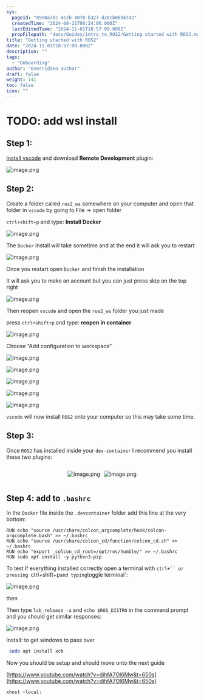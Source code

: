 ```yaml
---
sys:
  pageId: "89e0a78c-4e2b-4070-b327-d28cb0694742"
  createdTime: "2024-08-21T00:24:00.000Z"
  lastEditedTime: "2024-11-01T18:57:00.000Z"
  propFilepath: "docs/Guides/intro_to_ROS2/Getting started with ROS2.md"
title: "Getting started with ROS2"
date: "2024-11-01T18:57:00.000Z"
description: ""
tags:
  - "Onboarding"
author: "Overridden author"
draft: false
weight: 141
toc: false
icon: ""
---
```


# TODO: add wsl install

## Step 1:

[Install vscode](https://code.visualstudio.com/download) and download **Remote Development** plugin:

![image.png](https://prod-files-secure.s3.us-west-2.amazonaws.com/d518164a-d88e-44d1-a4ee-3adb3bd8bce0/efb52993-1881-4a40-b95e-6f020334f022/image.png?X-Amz-Algorithm=AWS4-HMAC-SHA256&X-Amz-Content-Sha256=UNSIGNED-PAYLOAD&X-Amz-Credential=ASIAZI2LB466ZDP7GQX5%2F20250404%2Fus-west-2%2Fs3%2Faws4_request&X-Amz-Date=20250404T181105Z&X-Amz-Expires=3600&X-Amz-Security-Token=IQoJb3JpZ2luX2VjEKL%2F%2F%2F%2F%2F%2F%2F%2F%2F%2FwEaCXVzLXdlc3QtMiJIMEYCIQCmqYiatWEr%2BwBQ1qPUVZnwAuTWFsSQ71rw8OMpYIJVbQIhALKJ%2FdTJ8fBAiRzjd5W6dnJU1F7ZbeZ8xHmNJD5D6UKHKv8DCBsQABoMNjM3NDIzMTgzODA1IgxP1BNobnWDEiVso7Uq3APmpVBKQJLrkFyCV65P%2FmVwNVj7uCkJQLFjUkYd%2B7CiFRej%2ByM2aLc45pfHTiNMe%2F8wwrU6%2BztAFWAl9VXhafD4OfnmmO95lTxTilDf5NvyHJErNNMZH0fShWh3OBpNCABPs%2B96Jx2P6n92iOJZUqErFmrUGwoVN%2BO%2F%2FwieDBI9oK3fBNU9CbbQiHvLdC70cEuQvKE2Eb7PEPfm06bAfeLKcD1I%2ByXINBxhUWtyGRV81bqprdhjharVAila3jcGpUqL3YXBZuK%2F01Xf2J59rFLBjOzeAMec8MHXFWOybVJGxbbfNh8%2BqjYfoZgpYTqxMGBBDwAaSMcWbRF2yn7YRdndlHvMvQ7awX1iVBNAi5D%2FsOX%2BGxYi%2FwBfK7ZxauDmgJ6CsvasfaJ4joUMEtUvYji8VTF9Kg80vD14Q1fP1M73Bl0xVElauz6UraE2%2F3CEay4XPkWEYbv2rwfovxtANUC9HsBMYg3J58sDpEmEpDBIkAAYxoOsY55eCujXphd96uMJ9ZVs5YHuzOd4QaugEkuk8nQq8UYYLTFOMxQSTuGfIMmzeKPObIWPd%2FFcxSohfzoybfFUhwi8Lr3gHKADVnV6PbqzeOpvox0qHl4IiAQwqv1Utt8FaD01z28TmjC7uMC%2FBjqkATq08w5MVrZtvD6Yjy4aY38vYa5%2F0gDNAqslTYg3NIC71n7A%2Bf1iaVDdy9l%2Fb8cK3PZUpZMcayBS1o6GsNUzzNuSe2fb70nDcTHrFi%2FJikvQYRNkbPmhm5CPgmU7igUMC1yegMWYfSzio31eHNy3RhgdMoofXG1G1FfAHz6bIDPjBGgJbsCLdFSvUC5KMUukJAagb9TDv%2F2XoqDs%2F7IvxVBYgmgQ&X-Amz-Signature=0756f19ecebe40942f70fa6dc399292288bbae387e4fdaf896ad0b5a87953819&X-Amz-SignedHeaders=host&x-id=GetObject)

## Step 2:

Create a folder called `ros2_ws` somewhere on your computer and open that folder in `vscode` by going to File → open folder 

`ctrl+shift+p` and type: **Install Docker**

![image.png](https://prod-files-secure.s3.us-west-2.amazonaws.com/d518164a-d88e-44d1-a4ee-3adb3bd8bce0/2269dc0e-1cd5-47ff-bceb-c04ad9b2eab0/image.png?X-Amz-Algorithm=AWS4-HMAC-SHA256&X-Amz-Content-Sha256=UNSIGNED-PAYLOAD&X-Amz-Credential=ASIAZI2LB466ZDP7GQX5%2F20250404%2Fus-west-2%2Fs3%2Faws4_request&X-Amz-Date=20250404T181105Z&X-Amz-Expires=3600&X-Amz-Security-Token=IQoJb3JpZ2luX2VjEKL%2F%2F%2F%2F%2F%2F%2F%2F%2F%2FwEaCXVzLXdlc3QtMiJIMEYCIQCmqYiatWEr%2BwBQ1qPUVZnwAuTWFsSQ71rw8OMpYIJVbQIhALKJ%2FdTJ8fBAiRzjd5W6dnJU1F7ZbeZ8xHmNJD5D6UKHKv8DCBsQABoMNjM3NDIzMTgzODA1IgxP1BNobnWDEiVso7Uq3APmpVBKQJLrkFyCV65P%2FmVwNVj7uCkJQLFjUkYd%2B7CiFRej%2ByM2aLc45pfHTiNMe%2F8wwrU6%2BztAFWAl9VXhafD4OfnmmO95lTxTilDf5NvyHJErNNMZH0fShWh3OBpNCABPs%2B96Jx2P6n92iOJZUqErFmrUGwoVN%2BO%2F%2FwieDBI9oK3fBNU9CbbQiHvLdC70cEuQvKE2Eb7PEPfm06bAfeLKcD1I%2ByXINBxhUWtyGRV81bqprdhjharVAila3jcGpUqL3YXBZuK%2F01Xf2J59rFLBjOzeAMec8MHXFWOybVJGxbbfNh8%2BqjYfoZgpYTqxMGBBDwAaSMcWbRF2yn7YRdndlHvMvQ7awX1iVBNAi5D%2FsOX%2BGxYi%2FwBfK7ZxauDmgJ6CsvasfaJ4joUMEtUvYji8VTF9Kg80vD14Q1fP1M73Bl0xVElauz6UraE2%2F3CEay4XPkWEYbv2rwfovxtANUC9HsBMYg3J58sDpEmEpDBIkAAYxoOsY55eCujXphd96uMJ9ZVs5YHuzOd4QaugEkuk8nQq8UYYLTFOMxQSTuGfIMmzeKPObIWPd%2FFcxSohfzoybfFUhwi8Lr3gHKADVnV6PbqzeOpvox0qHl4IiAQwqv1Utt8FaD01z28TmjC7uMC%2FBjqkATq08w5MVrZtvD6Yjy4aY38vYa5%2F0gDNAqslTYg3NIC71n7A%2Bf1iaVDdy9l%2Fb8cK3PZUpZMcayBS1o6GsNUzzNuSe2fb70nDcTHrFi%2FJikvQYRNkbPmhm5CPgmU7igUMC1yegMWYfSzio31eHNy3RhgdMoofXG1G1FfAHz6bIDPjBGgJbsCLdFSvUC5KMUukJAagb9TDv%2F2XoqDs%2F7IvxVBYgmgQ&X-Amz-Signature=049494c506689841362c9082ff36db84da99a533149ca224c0dba025d90dc39e&X-Amz-SignedHeaders=host&x-id=GetObject)

The `Docker` install will take sometime and at the end it will ask you to restart

![image.png](https://prod-files-secure.s3.us-west-2.amazonaws.com/d518164a-d88e-44d1-a4ee-3adb3bd8bce0/ed233f78-be33-4b1f-b89c-9c346c0e961e/image.png?X-Amz-Algorithm=AWS4-HMAC-SHA256&X-Amz-Content-Sha256=UNSIGNED-PAYLOAD&X-Amz-Credential=ASIAZI2LB466ZDP7GQX5%2F20250404%2Fus-west-2%2Fs3%2Faws4_request&X-Amz-Date=20250404T181105Z&X-Amz-Expires=3600&X-Amz-Security-Token=IQoJb3JpZ2luX2VjEKL%2F%2F%2F%2F%2F%2F%2F%2F%2F%2FwEaCXVzLXdlc3QtMiJIMEYCIQCmqYiatWEr%2BwBQ1qPUVZnwAuTWFsSQ71rw8OMpYIJVbQIhALKJ%2FdTJ8fBAiRzjd5W6dnJU1F7ZbeZ8xHmNJD5D6UKHKv8DCBsQABoMNjM3NDIzMTgzODA1IgxP1BNobnWDEiVso7Uq3APmpVBKQJLrkFyCV65P%2FmVwNVj7uCkJQLFjUkYd%2B7CiFRej%2ByM2aLc45pfHTiNMe%2F8wwrU6%2BztAFWAl9VXhafD4OfnmmO95lTxTilDf5NvyHJErNNMZH0fShWh3OBpNCABPs%2B96Jx2P6n92iOJZUqErFmrUGwoVN%2BO%2F%2FwieDBI9oK3fBNU9CbbQiHvLdC70cEuQvKE2Eb7PEPfm06bAfeLKcD1I%2ByXINBxhUWtyGRV81bqprdhjharVAila3jcGpUqL3YXBZuK%2F01Xf2J59rFLBjOzeAMec8MHXFWOybVJGxbbfNh8%2BqjYfoZgpYTqxMGBBDwAaSMcWbRF2yn7YRdndlHvMvQ7awX1iVBNAi5D%2FsOX%2BGxYi%2FwBfK7ZxauDmgJ6CsvasfaJ4joUMEtUvYji8VTF9Kg80vD14Q1fP1M73Bl0xVElauz6UraE2%2F3CEay4XPkWEYbv2rwfovxtANUC9HsBMYg3J58sDpEmEpDBIkAAYxoOsY55eCujXphd96uMJ9ZVs5YHuzOd4QaugEkuk8nQq8UYYLTFOMxQSTuGfIMmzeKPObIWPd%2FFcxSohfzoybfFUhwi8Lr3gHKADVnV6PbqzeOpvox0qHl4IiAQwqv1Utt8FaD01z28TmjC7uMC%2FBjqkATq08w5MVrZtvD6Yjy4aY38vYa5%2F0gDNAqslTYg3NIC71n7A%2Bf1iaVDdy9l%2Fb8cK3PZUpZMcayBS1o6GsNUzzNuSe2fb70nDcTHrFi%2FJikvQYRNkbPmhm5CPgmU7igUMC1yegMWYfSzio31eHNy3RhgdMoofXG1G1FfAHz6bIDPjBGgJbsCLdFSvUC5KMUukJAagb9TDv%2F2XoqDs%2F7IvxVBYgmgQ&X-Amz-Signature=d1b8a732b832a3b10dfff03ccf3379d235d9a2cccb75bc32adad135c802d4a1e&X-Amz-SignedHeaders=host&x-id=GetObject)

Once you restart open `Docker` and finish the installation

It will ask you to make an account but you can just press skip on the top right

![image.png](https://prod-files-secure.s3.us-west-2.amazonaws.com/d518164a-d88e-44d1-a4ee-3adb3bd8bce0/21010ad9-1659-4fd9-9f59-9932a09b2a3d/image.png?X-Amz-Algorithm=AWS4-HMAC-SHA256&X-Amz-Content-Sha256=UNSIGNED-PAYLOAD&X-Amz-Credential=ASIAZI2LB466ZDP7GQX5%2F20250404%2Fus-west-2%2Fs3%2Faws4_request&X-Amz-Date=20250404T181105Z&X-Amz-Expires=3600&X-Amz-Security-Token=IQoJb3JpZ2luX2VjEKL%2F%2F%2F%2F%2F%2F%2F%2F%2F%2FwEaCXVzLXdlc3QtMiJIMEYCIQCmqYiatWEr%2BwBQ1qPUVZnwAuTWFsSQ71rw8OMpYIJVbQIhALKJ%2FdTJ8fBAiRzjd5W6dnJU1F7ZbeZ8xHmNJD5D6UKHKv8DCBsQABoMNjM3NDIzMTgzODA1IgxP1BNobnWDEiVso7Uq3APmpVBKQJLrkFyCV65P%2FmVwNVj7uCkJQLFjUkYd%2B7CiFRej%2ByM2aLc45pfHTiNMe%2F8wwrU6%2BztAFWAl9VXhafD4OfnmmO95lTxTilDf5NvyHJErNNMZH0fShWh3OBpNCABPs%2B96Jx2P6n92iOJZUqErFmrUGwoVN%2BO%2F%2FwieDBI9oK3fBNU9CbbQiHvLdC70cEuQvKE2Eb7PEPfm06bAfeLKcD1I%2ByXINBxhUWtyGRV81bqprdhjharVAila3jcGpUqL3YXBZuK%2F01Xf2J59rFLBjOzeAMec8MHXFWOybVJGxbbfNh8%2BqjYfoZgpYTqxMGBBDwAaSMcWbRF2yn7YRdndlHvMvQ7awX1iVBNAi5D%2FsOX%2BGxYi%2FwBfK7ZxauDmgJ6CsvasfaJ4joUMEtUvYji8VTF9Kg80vD14Q1fP1M73Bl0xVElauz6UraE2%2F3CEay4XPkWEYbv2rwfovxtANUC9HsBMYg3J58sDpEmEpDBIkAAYxoOsY55eCujXphd96uMJ9ZVs5YHuzOd4QaugEkuk8nQq8UYYLTFOMxQSTuGfIMmzeKPObIWPd%2FFcxSohfzoybfFUhwi8Lr3gHKADVnV6PbqzeOpvox0qHl4IiAQwqv1Utt8FaD01z28TmjC7uMC%2FBjqkATq08w5MVrZtvD6Yjy4aY38vYa5%2F0gDNAqslTYg3NIC71n7A%2Bf1iaVDdy9l%2Fb8cK3PZUpZMcayBS1o6GsNUzzNuSe2fb70nDcTHrFi%2FJikvQYRNkbPmhm5CPgmU7igUMC1yegMWYfSzio31eHNy3RhgdMoofXG1G1FfAHz6bIDPjBGgJbsCLdFSvUC5KMUukJAagb9TDv%2F2XoqDs%2F7IvxVBYgmgQ&X-Amz-Signature=7252710e8a4996a27ccd76cdb30feb9abe9a9c24e3a3d2b40168539c3436686c&X-Amz-SignedHeaders=host&x-id=GetObject)

Then reopen `vscode` and open the `ros2_ws` folder you just made

press `ctrl+shift+p` and type: **reopen in container**

![image.png](https://prod-files-secure.s3.us-west-2.amazonaws.com/d518164a-d88e-44d1-a4ee-3adb3bd8bce0/4e93b8c2-41ad-488c-8095-c74205196118/image.png?X-Amz-Algorithm=AWS4-HMAC-SHA256&X-Amz-Content-Sha256=UNSIGNED-PAYLOAD&X-Amz-Credential=ASIAZI2LB466ZDP7GQX5%2F20250404%2Fus-west-2%2Fs3%2Faws4_request&X-Amz-Date=20250404T181105Z&X-Amz-Expires=3600&X-Amz-Security-Token=IQoJb3JpZ2luX2VjEKL%2F%2F%2F%2F%2F%2F%2F%2F%2F%2FwEaCXVzLXdlc3QtMiJIMEYCIQCmqYiatWEr%2BwBQ1qPUVZnwAuTWFsSQ71rw8OMpYIJVbQIhALKJ%2FdTJ8fBAiRzjd5W6dnJU1F7ZbeZ8xHmNJD5D6UKHKv8DCBsQABoMNjM3NDIzMTgzODA1IgxP1BNobnWDEiVso7Uq3APmpVBKQJLrkFyCV65P%2FmVwNVj7uCkJQLFjUkYd%2B7CiFRej%2ByM2aLc45pfHTiNMe%2F8wwrU6%2BztAFWAl9VXhafD4OfnmmO95lTxTilDf5NvyHJErNNMZH0fShWh3OBpNCABPs%2B96Jx2P6n92iOJZUqErFmrUGwoVN%2BO%2F%2FwieDBI9oK3fBNU9CbbQiHvLdC70cEuQvKE2Eb7PEPfm06bAfeLKcD1I%2ByXINBxhUWtyGRV81bqprdhjharVAila3jcGpUqL3YXBZuK%2F01Xf2J59rFLBjOzeAMec8MHXFWOybVJGxbbfNh8%2BqjYfoZgpYTqxMGBBDwAaSMcWbRF2yn7YRdndlHvMvQ7awX1iVBNAi5D%2FsOX%2BGxYi%2FwBfK7ZxauDmgJ6CsvasfaJ4joUMEtUvYji8VTF9Kg80vD14Q1fP1M73Bl0xVElauz6UraE2%2F3CEay4XPkWEYbv2rwfovxtANUC9HsBMYg3J58sDpEmEpDBIkAAYxoOsY55eCujXphd96uMJ9ZVs5YHuzOd4QaugEkuk8nQq8UYYLTFOMxQSTuGfIMmzeKPObIWPd%2FFcxSohfzoybfFUhwi8Lr3gHKADVnV6PbqzeOpvox0qHl4IiAQwqv1Utt8FaD01z28TmjC7uMC%2FBjqkATq08w5MVrZtvD6Yjy4aY38vYa5%2F0gDNAqslTYg3NIC71n7A%2Bf1iaVDdy9l%2Fb8cK3PZUpZMcayBS1o6GsNUzzNuSe2fb70nDcTHrFi%2FJikvQYRNkbPmhm5CPgmU7igUMC1yegMWYfSzio31eHNy3RhgdMoofXG1G1FfAHz6bIDPjBGgJbsCLdFSvUC5KMUukJAagb9TDv%2F2XoqDs%2F7IvxVBYgmgQ&X-Amz-Signature=e3d8226358fbb75c746c4ec60fb2accebf6fb5cd37bf2b3be4a636b1cc821cde&X-Amz-SignedHeaders=host&x-id=GetObject)

Choose “Add configuration to workspace”

![image.png](https://prod-files-secure.s3.us-west-2.amazonaws.com/d518164a-d88e-44d1-a4ee-3adb3bd8bce0/9560b282-5060-4989-ba37-97e7b2c22476/image.png?X-Amz-Algorithm=AWS4-HMAC-SHA256&X-Amz-Content-Sha256=UNSIGNED-PAYLOAD&X-Amz-Credential=ASIAZI2LB466ZDP7GQX5%2F20250404%2Fus-west-2%2Fs3%2Faws4_request&X-Amz-Date=20250404T181105Z&X-Amz-Expires=3600&X-Amz-Security-Token=IQoJb3JpZ2luX2VjEKL%2F%2F%2F%2F%2F%2F%2F%2F%2F%2FwEaCXVzLXdlc3QtMiJIMEYCIQCmqYiatWEr%2BwBQ1qPUVZnwAuTWFsSQ71rw8OMpYIJVbQIhALKJ%2FdTJ8fBAiRzjd5W6dnJU1F7ZbeZ8xHmNJD5D6UKHKv8DCBsQABoMNjM3NDIzMTgzODA1IgxP1BNobnWDEiVso7Uq3APmpVBKQJLrkFyCV65P%2FmVwNVj7uCkJQLFjUkYd%2B7CiFRej%2ByM2aLc45pfHTiNMe%2F8wwrU6%2BztAFWAl9VXhafD4OfnmmO95lTxTilDf5NvyHJErNNMZH0fShWh3OBpNCABPs%2B96Jx2P6n92iOJZUqErFmrUGwoVN%2BO%2F%2FwieDBI9oK3fBNU9CbbQiHvLdC70cEuQvKE2Eb7PEPfm06bAfeLKcD1I%2ByXINBxhUWtyGRV81bqprdhjharVAila3jcGpUqL3YXBZuK%2F01Xf2J59rFLBjOzeAMec8MHXFWOybVJGxbbfNh8%2BqjYfoZgpYTqxMGBBDwAaSMcWbRF2yn7YRdndlHvMvQ7awX1iVBNAi5D%2FsOX%2BGxYi%2FwBfK7ZxauDmgJ6CsvasfaJ4joUMEtUvYji8VTF9Kg80vD14Q1fP1M73Bl0xVElauz6UraE2%2F3CEay4XPkWEYbv2rwfovxtANUC9HsBMYg3J58sDpEmEpDBIkAAYxoOsY55eCujXphd96uMJ9ZVs5YHuzOd4QaugEkuk8nQq8UYYLTFOMxQSTuGfIMmzeKPObIWPd%2FFcxSohfzoybfFUhwi8Lr3gHKADVnV6PbqzeOpvox0qHl4IiAQwqv1Utt8FaD01z28TmjC7uMC%2FBjqkATq08w5MVrZtvD6Yjy4aY38vYa5%2F0gDNAqslTYg3NIC71n7A%2Bf1iaVDdy9l%2Fb8cK3PZUpZMcayBS1o6GsNUzzNuSe2fb70nDcTHrFi%2FJikvQYRNkbPmhm5CPgmU7igUMC1yegMWYfSzio31eHNy3RhgdMoofXG1G1FfAHz6bIDPjBGgJbsCLdFSvUC5KMUukJAagb9TDv%2F2XoqDs%2F7IvxVBYgmgQ&X-Amz-Signature=85af396232301da7d46d23c9c05fb89cdc2b21785df86e28e6ae0a9da8bc0aba&X-Amz-SignedHeaders=host&x-id=GetObject)

![image.png](https://prod-files-secure.s3.us-west-2.amazonaws.com/d518164a-d88e-44d1-a4ee-3adb3bd8bce0/2ee63f81-886b-48e8-a553-dc6e5eac99e4/image.png?X-Amz-Algorithm=AWS4-HMAC-SHA256&X-Amz-Content-Sha256=UNSIGNED-PAYLOAD&X-Amz-Credential=ASIAZI2LB466ZDP7GQX5%2F20250404%2Fus-west-2%2Fs3%2Faws4_request&X-Amz-Date=20250404T181105Z&X-Amz-Expires=3600&X-Amz-Security-Token=IQoJb3JpZ2luX2VjEKL%2F%2F%2F%2F%2F%2F%2F%2F%2F%2FwEaCXVzLXdlc3QtMiJIMEYCIQCmqYiatWEr%2BwBQ1qPUVZnwAuTWFsSQ71rw8OMpYIJVbQIhALKJ%2FdTJ8fBAiRzjd5W6dnJU1F7ZbeZ8xHmNJD5D6UKHKv8DCBsQABoMNjM3NDIzMTgzODA1IgxP1BNobnWDEiVso7Uq3APmpVBKQJLrkFyCV65P%2FmVwNVj7uCkJQLFjUkYd%2B7CiFRej%2ByM2aLc45pfHTiNMe%2F8wwrU6%2BztAFWAl9VXhafD4OfnmmO95lTxTilDf5NvyHJErNNMZH0fShWh3OBpNCABPs%2B96Jx2P6n92iOJZUqErFmrUGwoVN%2BO%2F%2FwieDBI9oK3fBNU9CbbQiHvLdC70cEuQvKE2Eb7PEPfm06bAfeLKcD1I%2ByXINBxhUWtyGRV81bqprdhjharVAila3jcGpUqL3YXBZuK%2F01Xf2J59rFLBjOzeAMec8MHXFWOybVJGxbbfNh8%2BqjYfoZgpYTqxMGBBDwAaSMcWbRF2yn7YRdndlHvMvQ7awX1iVBNAi5D%2FsOX%2BGxYi%2FwBfK7ZxauDmgJ6CsvasfaJ4joUMEtUvYji8VTF9Kg80vD14Q1fP1M73Bl0xVElauz6UraE2%2F3CEay4XPkWEYbv2rwfovxtANUC9HsBMYg3J58sDpEmEpDBIkAAYxoOsY55eCujXphd96uMJ9ZVs5YHuzOd4QaugEkuk8nQq8UYYLTFOMxQSTuGfIMmzeKPObIWPd%2FFcxSohfzoybfFUhwi8Lr3gHKADVnV6PbqzeOpvox0qHl4IiAQwqv1Utt8FaD01z28TmjC7uMC%2FBjqkATq08w5MVrZtvD6Yjy4aY38vYa5%2F0gDNAqslTYg3NIC71n7A%2Bf1iaVDdy9l%2Fb8cK3PZUpZMcayBS1o6GsNUzzNuSe2fb70nDcTHrFi%2FJikvQYRNkbPmhm5CPgmU7igUMC1yegMWYfSzio31eHNy3RhgdMoofXG1G1FfAHz6bIDPjBGgJbsCLdFSvUC5KMUukJAagb9TDv%2F2XoqDs%2F7IvxVBYgmgQ&X-Amz-Signature=221f360b20d79e450eb0bf0d12606b6793ce670adab67135030baf130dca8d9e&X-Amz-SignedHeaders=host&x-id=GetObject)

![image.png](https://prod-files-secure.s3.us-west-2.amazonaws.com/d518164a-d88e-44d1-a4ee-3adb3bd8bce0/ae1580b2-b048-407e-aed9-b584224a7a04/image.png?X-Amz-Algorithm=AWS4-HMAC-SHA256&X-Amz-Content-Sha256=UNSIGNED-PAYLOAD&X-Amz-Credential=ASIAZI2LB466ZDP7GQX5%2F20250404%2Fus-west-2%2Fs3%2Faws4_request&X-Amz-Date=20250404T181105Z&X-Amz-Expires=3600&X-Amz-Security-Token=IQoJb3JpZ2luX2VjEKL%2F%2F%2F%2F%2F%2F%2F%2F%2F%2FwEaCXVzLXdlc3QtMiJIMEYCIQCmqYiatWEr%2BwBQ1qPUVZnwAuTWFsSQ71rw8OMpYIJVbQIhALKJ%2FdTJ8fBAiRzjd5W6dnJU1F7ZbeZ8xHmNJD5D6UKHKv8DCBsQABoMNjM3NDIzMTgzODA1IgxP1BNobnWDEiVso7Uq3APmpVBKQJLrkFyCV65P%2FmVwNVj7uCkJQLFjUkYd%2B7CiFRej%2ByM2aLc45pfHTiNMe%2F8wwrU6%2BztAFWAl9VXhafD4OfnmmO95lTxTilDf5NvyHJErNNMZH0fShWh3OBpNCABPs%2B96Jx2P6n92iOJZUqErFmrUGwoVN%2BO%2F%2FwieDBI9oK3fBNU9CbbQiHvLdC70cEuQvKE2Eb7PEPfm06bAfeLKcD1I%2ByXINBxhUWtyGRV81bqprdhjharVAila3jcGpUqL3YXBZuK%2F01Xf2J59rFLBjOzeAMec8MHXFWOybVJGxbbfNh8%2BqjYfoZgpYTqxMGBBDwAaSMcWbRF2yn7YRdndlHvMvQ7awX1iVBNAi5D%2FsOX%2BGxYi%2FwBfK7ZxauDmgJ6CsvasfaJ4joUMEtUvYji8VTF9Kg80vD14Q1fP1M73Bl0xVElauz6UraE2%2F3CEay4XPkWEYbv2rwfovxtANUC9HsBMYg3J58sDpEmEpDBIkAAYxoOsY55eCujXphd96uMJ9ZVs5YHuzOd4QaugEkuk8nQq8UYYLTFOMxQSTuGfIMmzeKPObIWPd%2FFcxSohfzoybfFUhwi8Lr3gHKADVnV6PbqzeOpvox0qHl4IiAQwqv1Utt8FaD01z28TmjC7uMC%2FBjqkATq08w5MVrZtvD6Yjy4aY38vYa5%2F0gDNAqslTYg3NIC71n7A%2Bf1iaVDdy9l%2Fb8cK3PZUpZMcayBS1o6GsNUzzNuSe2fb70nDcTHrFi%2FJikvQYRNkbPmhm5CPgmU7igUMC1yegMWYfSzio31eHNy3RhgdMoofXG1G1FfAHz6bIDPjBGgJbsCLdFSvUC5KMUukJAagb9TDv%2F2XoqDs%2F7IvxVBYgmgQ&X-Amz-Signature=8f25dbe8956818dcc2dcb2a41ca2b9a49bfc3d886794d1319b6b17eba7729e63&X-Amz-SignedHeaders=host&x-id=GetObject)

![image.png](https://prod-files-secure.s3.us-west-2.amazonaws.com/d518164a-d88e-44d1-a4ee-3adb3bd8bce0/53255b28-f75e-430f-b9e3-c0ac8577e42b/image.png?X-Amz-Algorithm=AWS4-HMAC-SHA256&X-Amz-Content-Sha256=UNSIGNED-PAYLOAD&X-Amz-Credential=ASIAZI2LB466ZDP7GQX5%2F20250404%2Fus-west-2%2Fs3%2Faws4_request&X-Amz-Date=20250404T181105Z&X-Amz-Expires=3600&X-Amz-Security-Token=IQoJb3JpZ2luX2VjEKL%2F%2F%2F%2F%2F%2F%2F%2F%2F%2FwEaCXVzLXdlc3QtMiJIMEYCIQCmqYiatWEr%2BwBQ1qPUVZnwAuTWFsSQ71rw8OMpYIJVbQIhALKJ%2FdTJ8fBAiRzjd5W6dnJU1F7ZbeZ8xHmNJD5D6UKHKv8DCBsQABoMNjM3NDIzMTgzODA1IgxP1BNobnWDEiVso7Uq3APmpVBKQJLrkFyCV65P%2FmVwNVj7uCkJQLFjUkYd%2B7CiFRej%2ByM2aLc45pfHTiNMe%2F8wwrU6%2BztAFWAl9VXhafD4OfnmmO95lTxTilDf5NvyHJErNNMZH0fShWh3OBpNCABPs%2B96Jx2P6n92iOJZUqErFmrUGwoVN%2BO%2F%2FwieDBI9oK3fBNU9CbbQiHvLdC70cEuQvKE2Eb7PEPfm06bAfeLKcD1I%2ByXINBxhUWtyGRV81bqprdhjharVAila3jcGpUqL3YXBZuK%2F01Xf2J59rFLBjOzeAMec8MHXFWOybVJGxbbfNh8%2BqjYfoZgpYTqxMGBBDwAaSMcWbRF2yn7YRdndlHvMvQ7awX1iVBNAi5D%2FsOX%2BGxYi%2FwBfK7ZxauDmgJ6CsvasfaJ4joUMEtUvYji8VTF9Kg80vD14Q1fP1M73Bl0xVElauz6UraE2%2F3CEay4XPkWEYbv2rwfovxtANUC9HsBMYg3J58sDpEmEpDBIkAAYxoOsY55eCujXphd96uMJ9ZVs5YHuzOd4QaugEkuk8nQq8UYYLTFOMxQSTuGfIMmzeKPObIWPd%2FFcxSohfzoybfFUhwi8Lr3gHKADVnV6PbqzeOpvox0qHl4IiAQwqv1Utt8FaD01z28TmjC7uMC%2FBjqkATq08w5MVrZtvD6Yjy4aY38vYa5%2F0gDNAqslTYg3NIC71n7A%2Bf1iaVDdy9l%2Fb8cK3PZUpZMcayBS1o6GsNUzzNuSe2fb70nDcTHrFi%2FJikvQYRNkbPmhm5CPgmU7igUMC1yegMWYfSzio31eHNy3RhgdMoofXG1G1FfAHz6bIDPjBGgJbsCLdFSvUC5KMUukJAagb9TDv%2F2XoqDs%2F7IvxVBYgmgQ&X-Amz-Signature=d25e33f427b88de3aa25b52de34316851c6e3af7012f079a82cca18684d99004&X-Amz-SignedHeaders=host&x-id=GetObject)

![image.png](https://prod-files-secure.s3.us-west-2.amazonaws.com/d518164a-d88e-44d1-a4ee-3adb3bd8bce0/7c562767-5af9-4ffb-97d1-327bcdf4ee00/image.png?X-Amz-Algorithm=AWS4-HMAC-SHA256&X-Amz-Content-Sha256=UNSIGNED-PAYLOAD&X-Amz-Credential=ASIAZI2LB466ZDP7GQX5%2F20250404%2Fus-west-2%2Fs3%2Faws4_request&X-Amz-Date=20250404T181105Z&X-Amz-Expires=3600&X-Amz-Security-Token=IQoJb3JpZ2luX2VjEKL%2F%2F%2F%2F%2F%2F%2F%2F%2F%2FwEaCXVzLXdlc3QtMiJIMEYCIQCmqYiatWEr%2BwBQ1qPUVZnwAuTWFsSQ71rw8OMpYIJVbQIhALKJ%2FdTJ8fBAiRzjd5W6dnJU1F7ZbeZ8xHmNJD5D6UKHKv8DCBsQABoMNjM3NDIzMTgzODA1IgxP1BNobnWDEiVso7Uq3APmpVBKQJLrkFyCV65P%2FmVwNVj7uCkJQLFjUkYd%2B7CiFRej%2ByM2aLc45pfHTiNMe%2F8wwrU6%2BztAFWAl9VXhafD4OfnmmO95lTxTilDf5NvyHJErNNMZH0fShWh3OBpNCABPs%2B96Jx2P6n92iOJZUqErFmrUGwoVN%2BO%2F%2FwieDBI9oK3fBNU9CbbQiHvLdC70cEuQvKE2Eb7PEPfm06bAfeLKcD1I%2ByXINBxhUWtyGRV81bqprdhjharVAila3jcGpUqL3YXBZuK%2F01Xf2J59rFLBjOzeAMec8MHXFWOybVJGxbbfNh8%2BqjYfoZgpYTqxMGBBDwAaSMcWbRF2yn7YRdndlHvMvQ7awX1iVBNAi5D%2FsOX%2BGxYi%2FwBfK7ZxauDmgJ6CsvasfaJ4joUMEtUvYji8VTF9Kg80vD14Q1fP1M73Bl0xVElauz6UraE2%2F3CEay4XPkWEYbv2rwfovxtANUC9HsBMYg3J58sDpEmEpDBIkAAYxoOsY55eCujXphd96uMJ9ZVs5YHuzOd4QaugEkuk8nQq8UYYLTFOMxQSTuGfIMmzeKPObIWPd%2FFcxSohfzoybfFUhwi8Lr3gHKADVnV6PbqzeOpvox0qHl4IiAQwqv1Utt8FaD01z28TmjC7uMC%2FBjqkATq08w5MVrZtvD6Yjy4aY38vYa5%2F0gDNAqslTYg3NIC71n7A%2Bf1iaVDdy9l%2Fb8cK3PZUpZMcayBS1o6GsNUzzNuSe2fb70nDcTHrFi%2FJikvQYRNkbPmhm5CPgmU7igUMC1yegMWYfSzio31eHNy3RhgdMoofXG1G1FfAHz6bIDPjBGgJbsCLdFSvUC5KMUukJAagb9TDv%2F2XoqDs%2F7IvxVBYgmgQ&X-Amz-Signature=2e32ffdd44ca3e34d135073e5eb5926068974239f877d92c2402e3d38f8f72eb&X-Amz-SignedHeaders=host&x-id=GetObject)

`vscode` will now install `ROS2` onto your computer so this may take some time.

## Step 3:

Once `ROS2` has installed inside your `dev-container` I recommend you install these two plugins:

<div style="display: flex;flex-direction: row; column-gap:10px; max-width: 630px;justify-content: center;">
<div>

![image.png](https://prod-files-secure.s3.us-west-2.amazonaws.com/d518164a-d88e-44d1-a4ee-3adb3bd8bce0/3fc3d550-5a54-4ba1-ba6b-faa01cdb7369/image.png?X-Amz-Algorithm=AWS4-HMAC-SHA256&X-Amz-Content-Sha256=UNSIGNED-PAYLOAD&X-Amz-Credential=ASIAZI2LB4662MRLXCCF%2F20250404%2Fus-west-2%2Fs3%2Faws4_request&X-Amz-Date=20250404T181109Z&X-Amz-Expires=3600&X-Amz-Security-Token=IQoJb3JpZ2luX2VjEKL%2F%2F%2F%2F%2F%2F%2F%2F%2F%2FwEaCXVzLXdlc3QtMiJHMEUCICK9tEmZE%2BmP6HIXv%2F%2Fs6nNYqSGMJwNTVQBr3ZvHE35gAiEAtI27crqJFOS5xTrUaa64SOpBLfL03iDe%2Fw0mp4wCm3Aq%2FwMIGxAAGgw2Mzc0MjMxODM4MDUiDDWSuwZGjLfD%2BC2CtyrcA9wALkUGba25EXBFBUF8uCo1WgAmf3XJtWi9QBVjqe2JDsXVlEHtWA9JmM%2FtVc6e7GUFsLALf%2BidheueC%2Foch8itjrIgiQhIGxa8SzBIugJse3jWTVZtgi6tR3vljNHDKCO%2FbdLhWSJrJkUicuimLVtivbQwhVYBWjVPcH2fSlV5T1pCm4xEjAmahN7FMh8PuQRPYMm0qWXyoSGFhcHZXLhsEFdZIimLFsEuBA%2FqjAE7%2FojUk0mtKc4okA8BHvAgBHn5uk%2B4M7ramDZYqcbAMnOROpW590LhB8xrEAMThuEgBvDt8m2x1dFU%2FIarw20rwyf05KDmHaih6SuVFlJIiyDdRdxjLK3n9BelmvbK%2FNYyzk0XTZHTfIlKl3TuvCb%2BiB30s56fNLvI2spYvCplZuS4WbJzK75C4d6RHEUf%2BpgmNvXEykEYW2kVqHM%2FSBLFw235%2B2KYZP6T%2BhU1FCd6GqVm1VbWKMSYCHvjnXYOXqB34t7EhnSisKumqBWE0%2BAl%2FXVl%2BnxBBt%2Fx%2BfGLtWrR%2B0z%2BWbFir1p4Ss18oL7JkjAOUHcd5si%2F2fssC0Qy1Bvp5AjuO1QwcwVsUwKTXzoli4FQsZnDm0Re5C4%2BljMMTqPA9HQQ1BotbIYGd1knMM%2B4wL8GOqUB28uNr8M59%2F8cAHEskzVQKV05jgE1UXM5JvpzaqcWMQccMxLzjCwLWjInnyFGTRXLhjxdDlFLuINzwURbUXTbEh4osWcZJSQ1LqW8606EaFBxeShipqH0AbqULqVGp0Emw36rC1DBHOzMfp%2Fb3mktrBMuqk2MjiZwj27axnKroNAthTq7q3mmHF6ChCXy3MAQUjbg0OueSA%2BqKwZ1W3QT0EOFDMjM&X-Amz-Signature=8a5453f41bdbc9bb0ba2c5f633d1dbc81646b79e06312daff986283381534c20&X-Amz-SignedHeaders=host&x-id=GetObject)

</div>
<div>

![image.png](https://prod-files-secure.s3.us-west-2.amazonaws.com/d518164a-d88e-44d1-a4ee-3adb3bd8bce0/d994cc66-13c2-4093-a5a3-f84cf4601a82/image.png?X-Amz-Algorithm=AWS4-HMAC-SHA256&X-Amz-Content-Sha256=UNSIGNED-PAYLOAD&X-Amz-Credential=ASIAZI2LB466RNEEXOWE%2F20250404%2Fus-west-2%2Fs3%2Faws4_request&X-Amz-Date=20250404T181109Z&X-Amz-Expires=3600&X-Amz-Security-Token=IQoJb3JpZ2luX2VjEKL%2F%2F%2F%2F%2F%2F%2F%2F%2F%2FwEaCXVzLXdlc3QtMiJGMEQCIDqBCy67BRvTNUDP2mJNoaiRRSnibvlw5oiksG%2Fv5azUAiAbLRPyhL7Ol3Cuw4VjeBHWYbO2HU%2BBKfZy3iBMJmVuBSr%2FAwgbEAAaDDYzNzQyMzE4MzgwNSIM8fFUWXLmMCItxJymKtwDAA64ymalX4scovPsyxMOh97OMtQn%2BJfjvsmbmTAAf7kdBlKw6nQQCL1yCReLHSdOtuYqL14HJPI5FjGLKeIajUiuQnRXH3hFISnx%2FobqJbMtoZhOCU936ka2VQaf3SEq%2BUhRo5IlZpvPDH3RXlwXxZREmC88brzt3onoibodnzpQdk27DE1WpxOL6bpQjGau%2FUkL1nTGXXXMkEYW56zlE9usWIZrMlLwvPIszgH9EVn%2FGdmLYN4v4YziRDZGD2wB87AKhmRUZggNu%2BRJz5RY2inDCFGldlUF8iGlUUvRQwrsRHM7iTNBwf4%2FDkIWauVjNye1oPahuOvG2cqBfuE0fHDWNxB5nl4zScH0K9VrAnGMozZyUwHMfCCN0x8c%2BfqxIaklzJ2hrga8cyIIxN0FoelqAhuxM4tn1zh7dUp9EgWLOYF%2FmKYxRxJ50Z8zO%2Bbro%2Bsmpi1I3%2FpLaoQRER8obB0Lj1VgHyMH60s8ayqY5ZquwhOmeXWbfYKzRgXIXvFMEJ3E073GyhIc3BblfFCcKOpM3J7TWJje56rhaq2NEl035nVOD%2BKgQDGycKpClvfDXAIG2KNwEOZ1rLiSy0RF%2FsPD1Jr5%2FJ2C%2FYL%2FkamgUeeKGX%2BjzMJWp4k9Rl0wibjAvwY6pgFozhIWnrHcv0zS96FhEAkog7LioiKGFrUi3uRxqfSGGoyv0H5FAQEBTtTlhki4QbvYsZzI1URG5lEKp8NCi2HYkUJngtikgl5NRjRfDwpWF8ad8Y33yFQhEdQ5FDt69dEMB%2FhYFOZ5j3WEd5hwZ%2FlKnk%2FlLdw3U7rBeohAg3gJa4m6yQi9zvE%2Bm%2FA0uUuIbxgD%2FcejeT7TWIXn9zB%2FnVsFt7e4Bcdn&X-Amz-Signature=3393fb38fda97faa1b1ee220bc72131a7f11681512a71101dc50456ac89a70d1&X-Amz-SignedHeaders=host&x-id=GetObject)

</div>
</div>

## Step 4: add to `.bashrc`

In the `Docker` file inside the `.devcontainer` folder add this line at the very bottom: 

```docker
RUN echo "source /usr/share/colcon_argcomplete/hook/colcon-argcomplete.bash" >> ~/.bashrc
RUN echo "source /usr/share/colcon_cd/function/colcon_cd.sh" >> ~/.bashrc
RUN echo "export _colcon_cd_root=/opt/ros/humble/" >> ~/.bashrc
RUN sudo apt install -y python3-pip 
```

To test if everything installed correctly open a terminal with `ctrl+`` or pressing `ctrl+shift+p` and typing `toggle terminal`:

![image.png](https://prod-files-secure.s3.us-west-2.amazonaws.com/d518164a-d88e-44d1-a4ee-3adb3bd8bce0/6a4943d8-b04e-4c02-9a58-775f3384d1a5/image.png?X-Amz-Algorithm=AWS4-HMAC-SHA256&X-Amz-Content-Sha256=UNSIGNED-PAYLOAD&X-Amz-Credential=ASIAZI2LB466ZDP7GQX5%2F20250404%2Fus-west-2%2Fs3%2Faws4_request&X-Amz-Date=20250404T181105Z&X-Amz-Expires=3600&X-Amz-Security-Token=IQoJb3JpZ2luX2VjEKL%2F%2F%2F%2F%2F%2F%2F%2F%2F%2FwEaCXVzLXdlc3QtMiJIMEYCIQCmqYiatWEr%2BwBQ1qPUVZnwAuTWFsSQ71rw8OMpYIJVbQIhALKJ%2FdTJ8fBAiRzjd5W6dnJU1F7ZbeZ8xHmNJD5D6UKHKv8DCBsQABoMNjM3NDIzMTgzODA1IgxP1BNobnWDEiVso7Uq3APmpVBKQJLrkFyCV65P%2FmVwNVj7uCkJQLFjUkYd%2B7CiFRej%2ByM2aLc45pfHTiNMe%2F8wwrU6%2BztAFWAl9VXhafD4OfnmmO95lTxTilDf5NvyHJErNNMZH0fShWh3OBpNCABPs%2B96Jx2P6n92iOJZUqErFmrUGwoVN%2BO%2F%2FwieDBI9oK3fBNU9CbbQiHvLdC70cEuQvKE2Eb7PEPfm06bAfeLKcD1I%2ByXINBxhUWtyGRV81bqprdhjharVAila3jcGpUqL3YXBZuK%2F01Xf2J59rFLBjOzeAMec8MHXFWOybVJGxbbfNh8%2BqjYfoZgpYTqxMGBBDwAaSMcWbRF2yn7YRdndlHvMvQ7awX1iVBNAi5D%2FsOX%2BGxYi%2FwBfK7ZxauDmgJ6CsvasfaJ4joUMEtUvYji8VTF9Kg80vD14Q1fP1M73Bl0xVElauz6UraE2%2F3CEay4XPkWEYbv2rwfovxtANUC9HsBMYg3J58sDpEmEpDBIkAAYxoOsY55eCujXphd96uMJ9ZVs5YHuzOd4QaugEkuk8nQq8UYYLTFOMxQSTuGfIMmzeKPObIWPd%2FFcxSohfzoybfFUhwi8Lr3gHKADVnV6PbqzeOpvox0qHl4IiAQwqv1Utt8FaD01z28TmjC7uMC%2FBjqkATq08w5MVrZtvD6Yjy4aY38vYa5%2F0gDNAqslTYg3NIC71n7A%2Bf1iaVDdy9l%2Fb8cK3PZUpZMcayBS1o6GsNUzzNuSe2fb70nDcTHrFi%2FJikvQYRNkbPmhm5CPgmU7igUMC1yegMWYfSzio31eHNy3RhgdMoofXG1G1FfAHz6bIDPjBGgJbsCLdFSvUC5KMUukJAagb9TDv%2F2XoqDs%2F7IvxVBYgmgQ&X-Amz-Signature=25a1dd1bd62b6dd66b0689dab4ceca82093a4b32fc784f868b98d68ea98fefb7&X-Amz-SignedHeaders=host&x-id=GetObject)

then 

Then type `lsb_release -a` and `echo $ROS_DISTRO` in the command prompt and you should get similar responses:

![image.png](https://prod-files-secure.s3.us-west-2.amazonaws.com/d518164a-d88e-44d1-a4ee-3adb3bd8bce0/3e635dec-a805-4e85-8b9e-d000e5b71a4e/image.png?X-Amz-Algorithm=AWS4-HMAC-SHA256&X-Amz-Content-Sha256=UNSIGNED-PAYLOAD&X-Amz-Credential=ASIAZI2LB466ZDP7GQX5%2F20250404%2Fus-west-2%2Fs3%2Faws4_request&X-Amz-Date=20250404T181105Z&X-Amz-Expires=3600&X-Amz-Security-Token=IQoJb3JpZ2luX2VjEKL%2F%2F%2F%2F%2F%2F%2F%2F%2F%2FwEaCXVzLXdlc3QtMiJIMEYCIQCmqYiatWEr%2BwBQ1qPUVZnwAuTWFsSQ71rw8OMpYIJVbQIhALKJ%2FdTJ8fBAiRzjd5W6dnJU1F7ZbeZ8xHmNJD5D6UKHKv8DCBsQABoMNjM3NDIzMTgzODA1IgxP1BNobnWDEiVso7Uq3APmpVBKQJLrkFyCV65P%2FmVwNVj7uCkJQLFjUkYd%2B7CiFRej%2ByM2aLc45pfHTiNMe%2F8wwrU6%2BztAFWAl9VXhafD4OfnmmO95lTxTilDf5NvyHJErNNMZH0fShWh3OBpNCABPs%2B96Jx2P6n92iOJZUqErFmrUGwoVN%2BO%2F%2FwieDBI9oK3fBNU9CbbQiHvLdC70cEuQvKE2Eb7PEPfm06bAfeLKcD1I%2ByXINBxhUWtyGRV81bqprdhjharVAila3jcGpUqL3YXBZuK%2F01Xf2J59rFLBjOzeAMec8MHXFWOybVJGxbbfNh8%2BqjYfoZgpYTqxMGBBDwAaSMcWbRF2yn7YRdndlHvMvQ7awX1iVBNAi5D%2FsOX%2BGxYi%2FwBfK7ZxauDmgJ6CsvasfaJ4joUMEtUvYji8VTF9Kg80vD14Q1fP1M73Bl0xVElauz6UraE2%2F3CEay4XPkWEYbv2rwfovxtANUC9HsBMYg3J58sDpEmEpDBIkAAYxoOsY55eCujXphd96uMJ9ZVs5YHuzOd4QaugEkuk8nQq8UYYLTFOMxQSTuGfIMmzeKPObIWPd%2FFcxSohfzoybfFUhwi8Lr3gHKADVnV6PbqzeOpvox0qHl4IiAQwqv1Utt8FaD01z28TmjC7uMC%2FBjqkATq08w5MVrZtvD6Yjy4aY38vYa5%2F0gDNAqslTYg3NIC71n7A%2Bf1iaVDdy9l%2Fb8cK3PZUpZMcayBS1o6GsNUzzNuSe2fb70nDcTHrFi%2FJikvQYRNkbPmhm5CPgmU7igUMC1yegMWYfSzio31eHNy3RhgdMoofXG1G1FfAHz6bIDPjBGgJbsCLdFSvUC5KMUukJAagb9TDv%2F2XoqDs%2F7IvxVBYgmgQ&X-Amz-Signature=eee6df0e59a101d66c6bb670a4ac8a08e2cc413e9a32b028b944f8c3c558b14c&X-Amz-SignedHeaders=host&x-id=GetObject)

Install:  to get windows to pass over

```bash
 sudo apt install xcb
```

Now you should be setup and should move onto the next guide 

[https://www.youtube.com/watch?v=dihfA7Ol6Mw&t=650s](https://www.youtube.com/watch?v=dihfA7Ol6Mw&t=650s)

```python
xhost +local:
```
